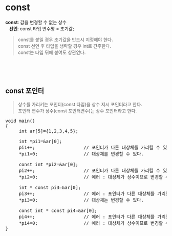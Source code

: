 # const
**const**: 값을 변경할 수 없는 상수  
&nbsp;&nbsp;&nbsp;**선언**: const 타입 변수명 = 초기값;  
> const를 붙일 경우 초기값을 반드시 지정해야 한다.  
> const 선언 후 타입을 생략할 경우 int로 간주한다.  
> const는 타입 뒤에 붙여도 상관없다.

<br><br><br>
## const 포인터
> 상수를 가리키는 포인터(const 타입)을 상수 지시 포인터라고 한다.  
> 포인터 변수가 상수(const 포인터변수)는 상수 포인터라고 한다.

<pre>
void main()
{
     int ar[5]={1,2,3,4,5};

     int *pi1=&ar[0];
     pi1++;                  // 포인터가 다른 대상체를 가리킬 수 있다.
     *pi1=0;                 // 대상체를 변경할 수 있다.

     const int *pi2=&ar[0];
     pi2++;                  // 포인터가 다른 대상체를 가리킬 수 있다.
     *pi2=0;                 // 에러 : 대상체가 상수이므로 변경할 수 없다.

     int * const pi3=&ar[0];
     pi3++;                  // 에러 : 포인터가 다른 대상체를 가리킬 수 없다.
     *pi3=0;                 // 대상체는 변경할 수 있다.

     const int * const pi4=&ar[0];
     pi4++;                  // 에러 : 포인터가 다른 대상체를 가리킬 수 없다.
     *pi4=0;                 // 에러 : 대상체가 상수이므로 변경할 수 없다.
}</pre>
